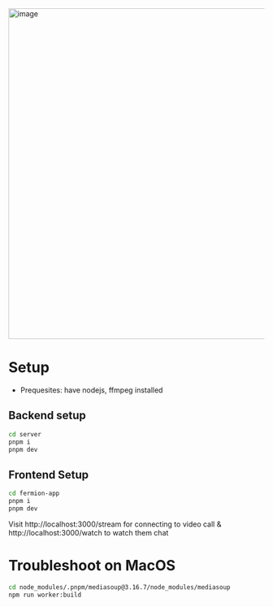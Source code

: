 <img width="1269" height="651" alt="image" src="https://github.com/user-attachments/assets/0452eb4e-ce63-43f7-b685-2ba1467ebfca" />

# Setup

- Prequesites: have nodejs, ffmpeg installed

## Backend setup

```bash
cd server
pnpm i
pnpm dev
```

## Frontend Setup

```bash
cd fermion-app
pnpm i
pnpm dev
```

Visit http://localhost:3000/stream for connecting to video call & http://localhost:3000/watch to watch them chat


# Troubleshoot on MacOS
```bash
cd node_modules/.pnpm/mediasoup@3.16.7/node_modules/mediasoup
npm run worker:build
```
